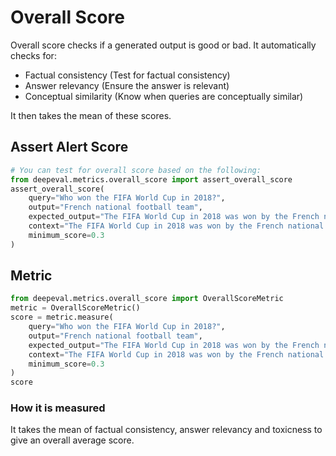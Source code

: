 # Overall Score

Overall score checks if a generated output is good or bad. It automatically checks for:

- Factual consistency (Test for factual consistency)
- Answer relevancy (Ensure the answer is relevant)
- Conceptual similarity (Know when queries are conceptually similar)

It then takes the mean of these scores.

## Assert Alert Score

```python
# You can test for overall score based on the following:
from deepeval.metrics.overall_score import assert_overall_score
assert_overall_score(
    query="Who won the FIFA World Cup in 2018?",
    output="French national football team",
    expected_output="The FIFA World Cup in 2018 was won by the French national football team.",
    context="The FIFA World Cup in 2018 was won by the French national football team. They defeated Croatia 4-2 in the final match to claim the championship.",
    minimum_score=0.3
)
```

## Metric

```python
from deepeval.metrics.overall_score import OverallScoreMetric
metric = OverallScoreMetric()
score = metric.measure(
    query="Who won the FIFA World Cup in 2018?",
    output="French national football team",
    expected_output="The FIFA World Cup in 2018 was won by the French national football team.",
    context="The FIFA World Cup in 2018 was won by the French national football team. They defeated Croatia 4-2 in the final match to claim the championship.",
    minimum_score=0.3
)
score
```

### How it is measured

It takes the mean of factual consistency, answer relevancy and toxicness to give an overall average score.
